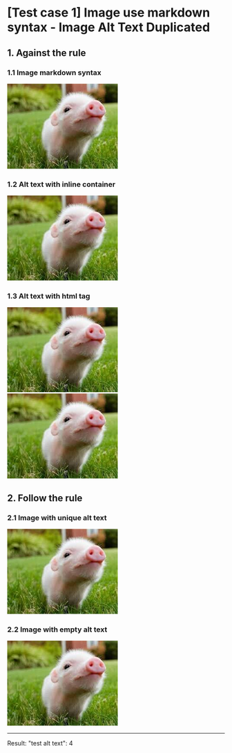 # [Test case 1] Image use markdown syntax - Image Alt Text Duplicated

## 1. Against the rule
### 1.1 Image markdown syntax
![test alt text](./images/pig1.jpg)
### 1.2 Alt text with inline container
![**test** alt text](./images/pig2.jpg) 
### 1.3 Alt text with html tag
![<b>test</b> alt text](./images/pig3.jpg)
![<div><b>test</b></div> alt text](./images/pig4.jpg)

## 2. Follow the rule
### 2.1 Image with unique alt text
![unique alt text](./images/pig11.jpg)
### 2.2 Image with empty alt text
![](./images/pig12.jpg)

--------------------------------------------------
Result: 
    "test alt text": 4
